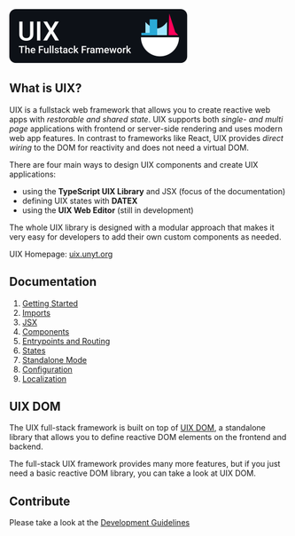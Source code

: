 <img alt="UIX - The Fullstack Framework" src="./logos/banner.svg" style="max-width:400px">

## What is UIX?

UIX is a fullstack web framework that allows you to create reactive web apps with *restorable and shared state*.
UIX supports both *single- and multi page* applications with frontend or server-side rendering and uses modern web app features.
In contrast to frameworks like React, UIX provides *direct wiring* to the DOM for reactivity and does not need a virtual DOM.

There are four main ways to design UIX components and create UIX applications:
 * using the **TypeScript UIX Library** and JSX (focus of the documentation)
 * defining UIX states with **DATEX**
 * using the **UIX Web Editor** (still in development)

The whole UIX library is designed with a modular approach
that makes it very easy for developers to add their own custom
components as needed.

UIX Homepage: [uix.unyt.org](https://uix.unyt.org)


## Documentation

1. [Getting Started](./docs/manual/01%20Getting%20Started.md)
2. [Imports](./docs/manual/02%20Imports.md)
3. [JSX](./docs/manual/03%20JSX.md)
4. [Components](./docs/manual/04%20Components.md)
5. [Entrypoints and Routing](./docs/manual/05%20Entrypoints%20and%20Routing.md)
6. [States](./docs/manual/06%20States.md)
7. [Standalone Mode](./docs/manual/07%20Standalone%20Mode.md)
8. [Configuration](./docs/manual/08%20Configuration.md)
8. [Localization](./docs/manual/09%20Localization.md)


## UIX DOM

The UIX full-stack framework is built on top of [UIX DOM](https://github.com/unyt-org/uix-dom),
a standalone library that allows you to define reactive DOM elements on the frontend and backend.

The full-stack UIX framework provides many more features, but if you just need a basic reactive DOM library,
you can take a look at UIX DOM.

## Contribute

Please take a look at the [Development Guidelines](./DEVELOP.md)
